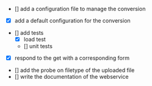 ﻿- [] add a configuration file to manage the conversion
- [x] add a default configuration for the conversion
- [] add tests
  - [x] load test
  - [] unit tests
- [x] respond to the get with a corresponding form
- [] add the probe on filetype of the uploaded file
- [] write the documentation of the webservice
